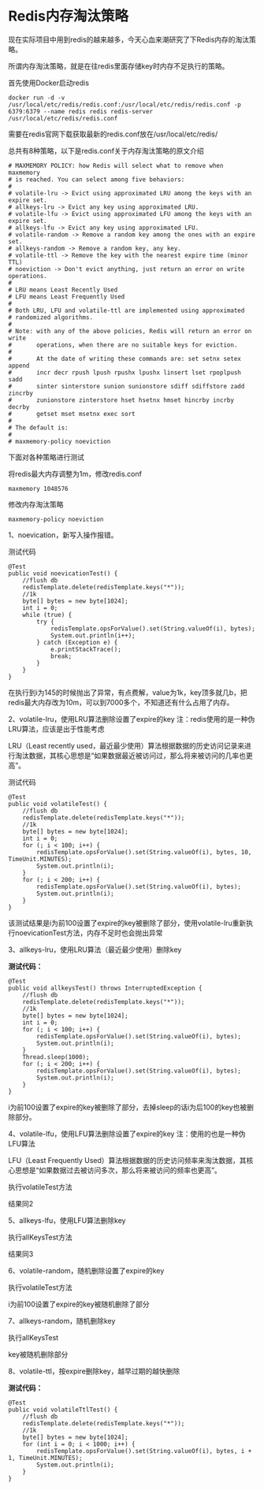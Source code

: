 # Redis内存淘汰策略

现在实际项目中用到redis的越来越多，今天心血来潮研究了下Redis内存的淘汰策略。

所谓内存淘汰策略，就是在往redis里面存储key时内存不足执行的策略。

首先使用Docker启动redis

```
docker run -d -v /usr/local/etc/redis/redis.conf:/usr/local/etc/redis/redis.conf -p 6379:6379 --name redis redis redis-server /usr/local/etc/redis/redis.conf
```

需要在redis官网下载获取最新的redis.conf放在/usr/local/etc/redis/

总共有8种策略，以下是redis.conf关于内存淘汰策略的原文介绍

```
# MAXMEMORY POLICY: how Redis will select what to remove when maxmemory
# is reached. You can select among five behaviors:
#
# volatile-lru -> Evict using approximated LRU among the keys with an expire set.
# allkeys-lru -> Evict any key using approximated LRU.
# volatile-lfu -> Evict using approximated LFU among the keys with an expire set.
# allkeys-lfu -> Evict any key using approximated LFU.
# volatile-random -> Remove a random key among the ones with an expire set.
# allkeys-random -> Remove a random key, any key.
# volatile-ttl -> Remove the key with the nearest expire time (minor TTL)
# noeviction -> Don't evict anything, just return an error on write operations.
#
# LRU means Least Recently Used
# LFU means Least Frequently Used
#
# Both LRU, LFU and volatile-ttl are implemented using approximated
# randomized algorithms.
#
# Note: with any of the above policies, Redis will return an error on write
#       operations, when there are no suitable keys for eviction.
#
#       At the date of writing these commands are: set setnx setex append
#       incr decr rpush lpush rpushx lpushx linsert lset rpoplpush sadd
#       sinter sinterstore sunion sunionstore sdiff sdiffstore zadd zincrby
#       zunionstore zinterstore hset hsetnx hmset hincrby incrby decrby
#       getset mset msetnx exec sort
#
# The default is:
#
# maxmemory-policy noeviction
```

下面对各种策略进行测试

将redis最大内存调整为1m，修改redis.conf

```
maxmemory 1048576
```

修改内存淘汰策略

```
maxmemory-policy noeviction
```

1、noevication，新写入操作报错。

测试代码

```
@Test
public void noevicationTest() {
    //flush db
    redisTemplate.delete(redisTemplate.keys("*"));
    //1k
    byte[] bytes = new byte[1024];
    int i = 0;
    while (true) {
        try {
            redisTemplate.opsForValue().set(String.valueOf(i), bytes);
            System.out.println(i++);
        } catch (Exception e) {
            e.printStackTrace();
            break;
        }
    }
}
```

在执行到i为145的时候抛出了异常，有点费解，value为1k，key顶多就几b，把redis最大内存改为10m，可以到7000多个，不知道还有什么占用了内存。

2、volatile-lru，使用LRU算法删除设置了expire的key 注：redis使用的是一种伪LRU算法，应该是出于性能考虑

LRU（Least recently used，最近最少使用）算法根据数据的历史访问记录来进行淘汰数据，其核心思想是“如果数据最近被访问过，那么将来被访问的几率也更高”。

测试代码

```
@Test
public void volatileTest() {
    //flush db
    redisTemplate.delete(redisTemplate.keys("*"));
    //1k
    byte[] bytes = new byte[1024];
    int i = 0;
    for (; i < 100; i++) {
        redisTemplate.opsForValue().set(String.valueOf(i), bytes, 10, TimeUnit.MINUTES);
        System.out.println(i);
    }
    for (; i < 200; i++) {
        redisTemplate.opsForValue().set(String.valueOf(i), bytes);
        System.out.println(i);
    }
}
```

该测试结果是i为前100设置了expire的key被删除了部分，使用volatile-lru重新执行noevicationTest方法，内存不足时也会抛出异常

3、allkeys-lru，使用LRU算法（最近最少使用）删除key

**测试代码：**

```
@Test
public void allkeysTest() throws InterruptedException {
    //flush db
    redisTemplate.delete(redisTemplate.keys("*"));
    //1k
    byte[] bytes = new byte[1024];
    int i = 0;
    for (; i < 100; i++) {
        redisTemplate.opsForValue().set(String.valueOf(i), bytes);
        System.out.println(i);
    }
    Thread.sleep(1000);
    for (; i < 200; i++) {
        redisTemplate.opsForValue().set(String.valueOf(i), bytes);
        System.out.println(i);
    }
}
```

i为前100设置了expire的key被删除了部分，去掉sleep的话i为后100的key也被删除部分。

4、volatile-lfu，使用LFU算法删除设置了expire的key 注：使用的也是一种伪LFU算法

LFU（Least Frequently Used）算法根据数据的历史访问频率来淘汰数据，其核心思想是“如果数据过去被访问多次，那么将来被访问的频率也更高”。

执行volatileTest方法

结果同2

5、allkeys-lfu，使用LFU算法删除key

执行allKeysTest方法

结果同3

6、volatile-random，随机删除设置了expire的key

执行volatileTest方法

i为前100设置了expire的key被随机删除了部分

7、allkeys-random，随机删除key

执行allKeysTest

key被随机删除部分

8、volatile-ttl，按expire删除key，越早过期的越快删除

**测试代码：**

```
@Test
public void volatileTtlTest() {
    //flush db
    redisTemplate.delete(redisTemplate.keys("*"));
    //1k
    byte[] bytes = new byte[1024];
    for (int i = 0; i < 1000; i++) {
        redisTemplate.opsForValue().set(String.valueOf(i), bytes, i + 1, TimeUnit.MINUTES);
        System.out.println(i);
    }
}
```



